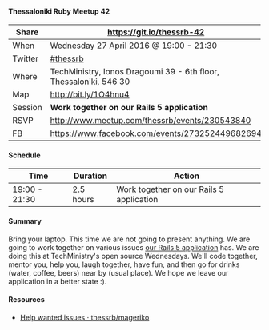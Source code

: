 #### Thessaloniki Ruby Meetup 42

Share   | https://git.io/thessrb-42
------- | -------------------------
When    | Wednesday 27 April 2016 @ 19:00 - 21:30
Twitter | [#thessrb](http://bit.ly/1VCOXGU)
Where   | TechMinistry, Ionos Dragoumi 39 - 6th floor, Thessaloniki, 546 30
Map     | http://bit.ly/1O4hnu4
Session | **Work together on our Rails 5 application**
RSVP    | http://www.meetup.com/thessrb/events/230543840
FB      | https://www.facebook.com/events/273252449682694

#### Schedule

Time          | Duration  | Action
---           | ---       | ---
19:00 - 21:30 | 2.5 hours | Work together on our Rails 5 application

#### Summary

Bring your laptop. This time we are not going to present anything. We are going to work together on various issues [our Rails 5 application](https://github.com/thessrb/mageriko) has. We are doing this at TechMinistry's open source Wednesdays. We'll code together, mentor you, help you, laugh together, have fun, and then go for drinks (water, coffee, beers) near by (usual place). We hope we leave our application in a better state :).

#### Resources

* [Help wanted issues · thessrb/mageriko](https://github.com/thessrb/mageriko/labels/help%20wanted)
